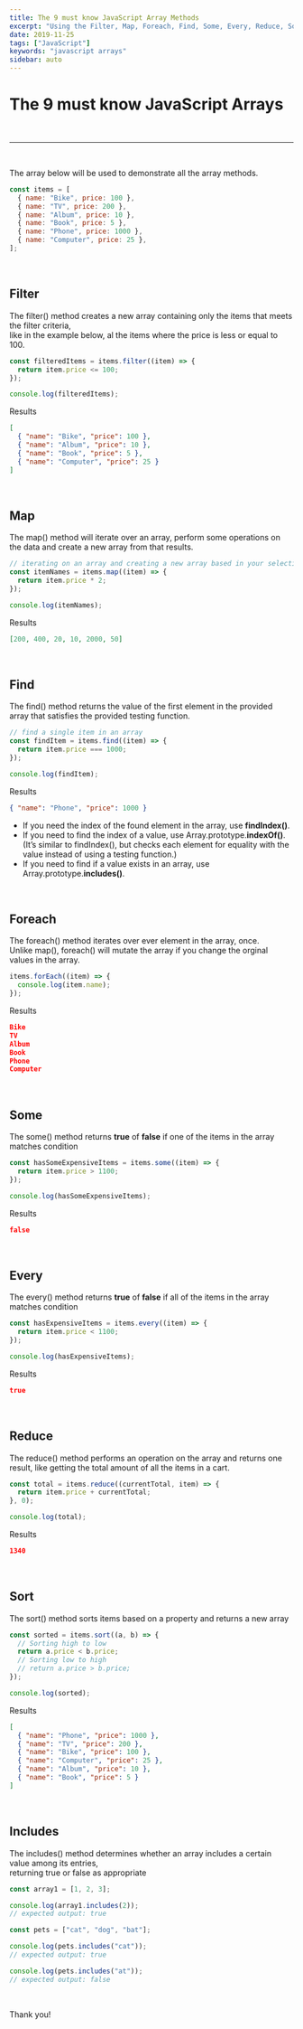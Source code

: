 ```yaml
---
title: The 9 must know JavaScript Array Methods
excerpt: "Using the Filter, Map, Foreach, Find, Some, Every, Reduce, Sort and Includes array methods."
date: 2019-11-25
tags: ["JavaScript"]
keywords: "javascript arrays"
sidebar: auto
---
```


# The 9 must know JavaScript Arrays

<br>
<hr>
<br>

The array below will be used to demonstrate all the array methods.

```javascript
const items = [
  { name: "Bike", price: 100 },
  { name: "TV", price: 200 },
  { name: "Album", price: 10 },
  { name: "Book", price: 5 },
  { name: "Phone", price: 1000 },
  { name: "Computer", price: 25 },
];
```

<br>

## Filter

The filter() method creates a new array containing only the items that meets the filter criteria,  
like in the example below, al the items where the price is less or equal to 100.

```javascript
const filteredItems = items.filter((item) => {
  return item.price <= 100;
});

console.log(filteredItems);
```

Results

```json
[
  { "name": "Bike", "price": 100 },
  { "name": "Album", "price": 10 },
  { "name": "Book", "price": 5 },
  { "name": "Computer", "price": 25 }
]
```

<br>

## Map

The map() method will iterate over an array, perform some operations on the data and create a new array from that results.

```javascript
// iterating on an array and creating a new array based in your selection createria
const itemNames = items.map((item) => {
  return item.price * 2;
});

console.log(itemNames);
```

Results

```json
[200, 400, 20, 10, 2000, 50]
```

<br>

## Find

The find() method returns the value of the first element in the provided array that satisfies the provided testing function.

```javascript
// find a single item in an array
const findItem = items.find((item) => {
  return item.price === 1000;
});

console.log(findItem);
```

Results

```json
{ "name": "Phone", "price": 1000 }
```

- If you need the index of the found element in the array, use **findIndex()**.
- If you need to find the index of a value, use Array.prototype.**indexOf()**. (It’s similar to findIndex(), but checks each element for equality with the value instead of using a testing function.)
- If you need to find if a value exists in an array, use Array.prototype.**includes()**.

<br>

## Foreach

The foreach() method iterates over ever element in the array, once.  
Unlike map(), foreach() will mutate the array if you change the orginal values in the array.

```javascript
items.forEach((item) => {
  console.log(item.name);
});
```

Results

```json
Bike
TV
Album
Book
Phone
Computer
```

<br>

## Some

The some() method returns **true** of **false** if one of the items in the array matches condition

```javascript
const hasSomeExpensiveItems = items.some((item) => {
  return item.price > 1100;
});

console.log(hasSomeExpensiveItems);
```

Results

```json
false
```

<br>

## Every

The every() method returns **true** of **false** if all of the items in the array matches condition

```javascript
const hasExpensiveItems = items.every((item) => {
  return item.price < 1100;
});

console.log(hasExpensiveItems);
```

Results

```json
true
```

<br>

## Reduce

The reduce() method performs an operation on the array and returns one result,
like getting the total amount of all the items in a cart.

```javascript
const total = items.reduce((currentTotal, item) => {
  return item.price + currentTotal;
}, 0);

console.log(total);
```

Results

```json
1340
```

<br>

## Sort

The sort() method sorts items based on a property and returns a new array

```javascript
const sorted = items.sort((a, b) => {
  // Sorting high to low
  return a.price < b.price;
  // Sorting low to high
  // return a.price > b.price;
});

console.log(sorted);
```

Results

```json
[
  { "name": "Phone", "price": 1000 },
  { "name": "TV", "price": 200 },
  { "name": "Bike", "price": 100 },
  { "name": "Computer", "price": 25 },
  { "name": "Album", "price": 10 },
  { "name": "Book", "price": 5 }
]
```

<br>

## Includes

The includes() method determines whether an array includes a certain value among its entries,  
returning true or false as appropriate

```javascript
const array1 = [1, 2, 3];

console.log(array1.includes(2));
// expected output: true

const pets = ["cat", "dog", "bat"];

console.log(pets.includes("cat"));
// expected output: true

console.log(pets.includes("at"));
// expected output: false
```

<br>

Thank you!
